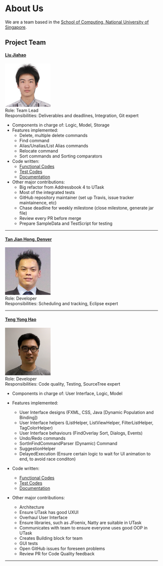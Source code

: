 # About Us

We are a team based in the [School of Computing, National University of Singapore](http://www.comp.nus.edu.sg).

## Project Team

#### [Liu Jiahao](http://github.com/liujiahaocs)
<img src="images/liujiahaocs.png" width="150"><br>
Role: Team Lead<br>
Responsibilities: Deliverables and deadlines, Integration, Git expert <br>

* Components in charge of: Logic, Model, Storage
* Features implemented:
  - Delete, multiple delete commands
  - Find command
  - Alias/Unalias/List Alias commands
  - Relocate command
  - Sort commands and Sorting comparators
* Code written:
  - [Functional Codes](../collated/main/A0138493W.md)
  - [Test Codes](../collated/test/A0138493W.md)
  - [Documentation](../collated/docs/A0138493W.md)
* Other major contributions:
  - Big refactor from Addressbook 4 to UTask
  - Most of the integrated tests
  - GitHub repository maintainer (set up Travis, issue tracker maintainence, etc)
  - Chase deadline for weekly milestone (close milestone, generate jar file)
  - Review every PR before merge
  - Prepare SampleData and TestScript for testing

-----

#### [Tan Jian Hong, Denver](http://github.com/deltango)
<img src="images/deltango.png" width="150"><br>
Role: Developer <br>
Responsibilities: Scheduling and tracking, Eclipse expert <br>

-----

#### [Teng Yong Hao](http://github.com/yong24s)
<img src="images/yong24s.png" width="150"><br>
Role: Developer <br>
Responsibilities: Code quality, Testing, SourceTree expert <br>

* Components in charge of: User Interface, Logic, Model
* Features implemented:
  - User Interface designs (FXML, CSS, Java [Dynamic Population and Binding])
  - User Interface helpers (ListHelper, ListViewHelper, FilterListHelper, TagColorHelper)
  - User Interface behaviours (FindOverlay Sort, Dialogs, Events)
  - Undo/Redo commands
  - SortInFindCommandParser (Dynamic) Command
  - SuggestionHelper
  - DelayedExecution (Ensure certain logic to wait for UI animation to end, to avoid race conditon)
  
* Code written:
  - [Functional Codes](../collated/main/A0139996A.md)
  - [Test Codes](../collated/test/A0139996A.md)
  - [Documentation](../collated/docs/A0139996A.md)
* Other major contributions:
  - Architecture 
  - Ensure UTask has good UXUI
  - Overhaul User Interface
  - Ensure libraries, such as JFoenix, Natty are suitable in UTask
  - Communicates with team to ensure everyone uses good OOP in UTask
  - Creates Building block for team
  - GUI tests
  - Open GitHub issues for foreseen problems
  - Review PR for Code Quality feedback
 -----
